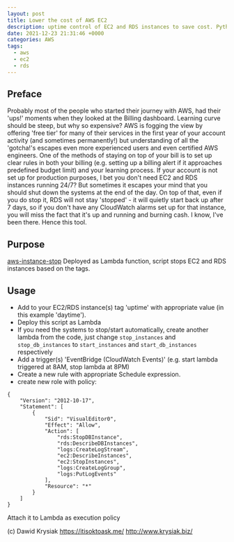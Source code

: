 ```yaml
---
layout: post
title: Lower the cost of AWS EC2
description: uptime control of EC2 and RDS instances to save cost. Python based AWS Lambda function
date: 2021-12-23 21:31:46 +0000
categories: AWS
tags:
  - aws
  - ec2
  - rds
---
```



## Preface
Probably most of the people who started their journey with AWS, had their 'ups!' moments when they looked at the Billing dashboard.
Learning curve should be steep, but why so expensive? AWS is fogging the view by offering 'free tier' for many of their services in the first year of your account activity (and sometimes permanently!) but understanding of all the 'gotcha!'s escapes even more experienced users and even certified AWS engineers.
One of the methods of staying on top of your bill is to set up clear rules in both your billing (e.g. setting up a billing alert if it approaches predefined budget limit) and your learning process. If your account is not set up for production purposes, I bet you don't need EC2 and RDS instances running 24/7? But sometimes it escapes your mind that you should shut down the systems at the end of the day. On top of that, even if you do stop it, RDS will not stay 'stopped' - it will quietly start back up after 7 days, so if you don't have any CloudWatch alarms set up for that instance, you will miss the fact that it's up and running and burning cash. I know, I've been there. Hence this tool.

## Purpose
[aws-instance-stop](https://github.com/Grendel-DMK/aws-instance-stop) Deployed as Lambda function, script stops EC2 and RDS instances based on the tags.

## Usage
- Add to your EC2/RDS instance(s) tag 'uptime' with appropriate value (in this example 'daytime').
- Deploy this script as Lambda
- If you need the systems to stop/start automatically, create another lambda from the code, just change `stop_instances` and `stop_db_instances` to `start_instances` and `start_db_instances` respectively 
- Add a trigger(s) 'EventBridge (CloudWatch Events)' (e.g. start lambda triggered at 8AM, stop lambda at 8PM)
- Create a new rule with appropriate Schedule expression.
- create new role with policy: 

```
{
    "Version": "2012-10-17",
    "Statement": [
        {
            "Sid": "VisualEditor0",
            "Effect": "Allow",
            "Action": [
                "rds:StopDBInstance",
                "rds:DescribeDBInstances",
                "logs:CreateLogStream",
                "ec2:DescribeInstances",
                "ec2:StopInstances",
                "logs:CreateLogGroup",
                "logs:PutLogEvents"
            ],
            "Resource": "*"
        }
    ]
}
```
Attach it to Lambda as execution policy



(c) Dawid Krysiak https://itisoktoask.me/ http://www.krysiak.biz/